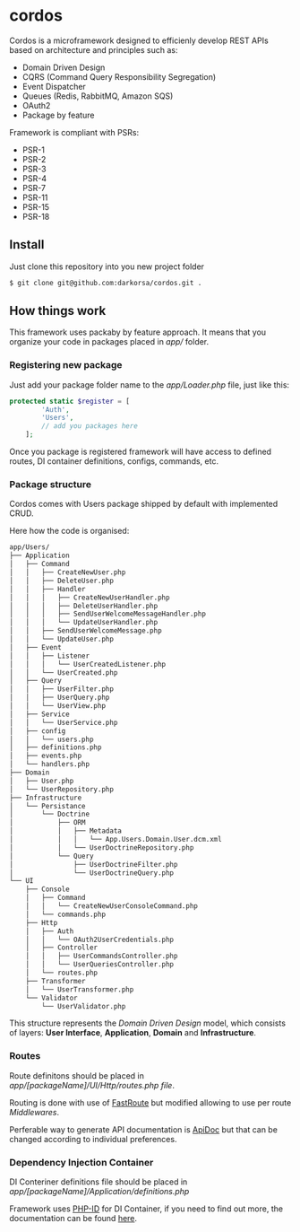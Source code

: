 # cordos

Cordos is a microframework designed to efficienly develop REST APIs based on architecture and principles such as:

- Domain Driven Design
- CQRS (Command Query Responsibility Segregation)
- Event Dispatcher
- Queues (Redis, RabbitMQ, Amazon SQS)
- OAuth2
- Package by feature

Framework is compliant with PSRs:
- PSR-1
- PSR-2
- PSR-3
- PSR-4
- PSR-7
- PSR-11
- PSR-15
- PSR-18

## Install

Just clone this repository into you new project folder

``` bash
$ git clone git@github.com:darkorsa/cordos.git .
```

## How things work

This framework uses packaby by feature approach. It means that you organize your code in packages placed in *app/* folder.

### Registering new package

Just add your package folder name to the *app/Loader.php* file, just like this:

``` php
protected static $register = [
        'Auth',
        'Users',
        // add you packages here
    ];
```

Once you package is registered framework will have access to defined routes, DI container definitions, configs, commands, etc.

### Package structure

Cordos comes with Users package shipped by default with implemented CRUD.

Here how the code is organised:

``` bash
app/Users/
├── Application
│   ├── Command
│   │   ├── CreateNewUser.php
│   │   ├── DeleteUser.php
│   │   ├── Handler
│   │   │   ├── CreateNewUserHandler.php
│   │   │   ├── DeleteUserHandler.php
│   │   │   ├── SendUserWelcomeMessageHandler.php
│   │   │   └── UpdateUserHandler.php
│   │   ├── SendUserWelcomeMessage.php
│   │   └── UpdateUser.php
│   ├── Event
│   │   ├── Listener
│   │   │   └── UserCreatedListener.php
│   │   └── UserCreated.php
│   ├── Query
│   │   ├── UserFilter.php
│   │   ├── UserQuery.php
│   │   └── UserView.php
│   ├── Service
│   │   └── UserService.php
│   ├── config
│   │   └── users.php
│   ├── definitions.php
│   ├── events.php
│   └── handlers.php
├── Domain
│   ├── User.php
│   └── UserRepository.php
├── Infrastructure
│   └── Persistance
│       └── Doctrine
│           ├── ORM
│           │   ├── Metadata
│           │   │   └── App.Users.Domain.User.dcm.xml
│           │   └── UserDoctrineRepository.php
│           └── Query
│               ├── UserDoctrineFilter.php
│               └── UserDoctrineQuery.php
└── UI
    ├── Console
    │   ├── Command
    │   │   └── CreateNewUserConsoleCommand.php
    │   └── commands.php
    ├── Http
    │   ├── Auth
    │   │   └── OAuth2UserCredentials.php
    │   ├── Controller
    │   │   ├── UserCommandsController.php
    │   │   └── UserQueriesController.php
    │   └── routes.php
    ├── Transformer
    │   └── UserTransformer.php
    └── Validator
        └── UserValidator.php
```

This structure represents the *Domain Driven Design* model, which consists of layers: **User Interface**, **Application**, **Domain** and **Infrastructure**.

### Routes

Route definitons should be placed in *app/[packageName]/UI/Http/routes.php file*.

Routing is done with use of [FastRoute](https://github.com/nikic/FastRoute) but modified allowing to use per route *Middlewares*.

Perferable way to generate API documentation is [ApiDoc](http://apidocjs.com) but that can be changed according to individual preferences.

### Dependency Injection Container

DI Conteriner definitions file should be placed in *app/[packageName]/Application/definitions.php*

Framework uses [PHP-ID](http://php-di.org/) for DI Container, if you need to find out more, the documentation can be found [here](http://php-di.org/doc/).
